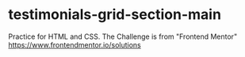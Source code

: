 # testimonials-grid-section-main
Practice for HTML and CSS. 
The Challenge is from "Frontend Mentor" https://www.frontendmentor.io/solutions
